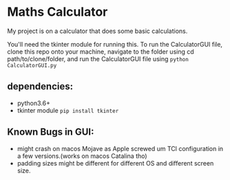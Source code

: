 # Maths Calculator
My project is on a calculator that does some basic calculations.

You'll need the tkinter module for running this.
To run the CalculatorGUI file, clone this repo onto your machine,
navigate to the folder using cd path/to/clone/folder,
and run the CalculatorGUI file using `python CalculatorGUI.py`

## dependencies:
- python3.6+
- tkinter module
```pip install tkinter```

## Known Bugs in GUI:
- might crash on macos Mojave as Apple screwed um TCl configuration in a few versions.(works on macos Catalina tho)
- padding sizes might be different for different OS and different screen size.
